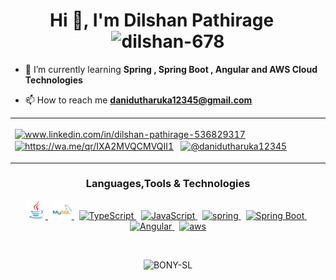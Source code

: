 <h1 align="center">Hi 👋, I'm Dilshan Pathirage &nbsp&nbsp<img src="https://komarev.com/ghpvc/?username=dilshan-678&label=Profile%20views&color=0e75b6&style=flat" alt="dilshan-678" /> </h1>

- 🌱 I’m currently learning **Spring , Spring Boot , Angular and AWS Cloud Technologies**

- 📫 How to reach me **danidutharuka12345@gmail.com**

<table>
  <tr>
    <td>
      <p align="left">
<a href="https://www.linkedin.com/in/dilshan-pathirage-536829317/" target="blank"><img align="center" src="https://raw.githubusercontent.com/rahuldkjain/github-profile-readme-generator/master/src/images/icons/Social/linked-in-alt.svg" alt="www.linkedin.com/in/dilshan-pathirage-536829317" height="40" width="40" /></a>&nbsp&nbsp
<!--         <a href="https://stackoverflow.com/users/28848358/dilshan-pathirage" target="blank"><img align="center" src="https://encrypted-tbn0.gstatic.com/images?q=tbn:ANd9GcS4FvXOcOrO6q5J89110ZuMaBjpKgt37hx81g&s" alt="https://stackoverflow.com/users/28848358/dilshan-pathirage" height="40" width="40" /></a>&nbsp&nbsp -->
<a href="https://wa.me/qr/IXA2MVQCMVQII1" target="blank"><img align="center" src="https://e7.pngegg.com/pngimages/583/962/png-clipart-whatsapp-computer-icons-icon-design-internet-whatsapp-trademark-logo-thumbnail.png" alt="https://wa.me/qr/IXA2MVQCMVQII1" height="40" width="40" /></a>&nbsp&nbsp
<a href="https://medium.com/@danidutharuka12345" target="blank"><img align="center" src="https://raw.githubusercontent.com/rahuldkjain/github-profile-readme-generator/master/src/images/icons/Social/medium.svg" alt="@danidutharuka12345" height="40" width="40" /></a>
</p>
    </td>
  </tr>
</table>
<h3 align="center">Languages,Tools & Technologies </h3> 
      <p align="center"><a href="https://www.java.com" target="_blank" rel="noreferrer"> 
    <img src="https://raw.githubusercontent.com/devicons/devicon/master/icons/java/java-original.svg" alt="Java" width="30" height="30"/> 
  </a>&nbsp
  <a href="https://www.mysql.com/" target="_blank" rel="noreferrer"> 
    <img src="https://raw.githubusercontent.com/devicons/devicon/master/icons/mysql/mysql-original-wordmark.svg" alt="MySQL" width="30" height="30"/> 
  </a>&nbsp
    <a href="https://www.typescriptlang.org/" target="_blank" rel="noreferrer"> 
    <img src="https://upload.wikimedia.org/wikipedia/commons/thumb/4/4c/Typescript_logo_2020.svg/2048px-Typescript_logo_2020.svg.png" alt="TypeScript" width="30" height="30"/> 
  </a>&nbsp
  <a href="https://www.w3schools.com/js/" target="_blank" rel="noreferrer"> 
    <img src="https://upload.wikimedia.org/wikipedia/commons/thumb/9/99/Unofficial_JavaScript_logo_2.svg/1200px-Unofficial_JavaScript_logo_2.svg.png" alt="JavaScript" width="30" height="30"/> 
  </a>&nbsp
  <a href="https://spring.io/" target="_blank" rel="noreferrer"> 
    <img src="https://www.vectorlogo.zone/logos/springio/springio-icon.svg" alt="spring" width="30" height="30"/> 
  </a>&nbsp
  <a href="https://spring.io/projects/spring-boot" target="_blank" rel="noreferrer"> 
    <img src="https://dz2cdn1.dzone.com/storage/temp/12434118-spring-boot-logo.png" alt="Spring Boot" width="35" height="30"/> 
  </a>&nbsp
  <a href="https://angular.io/guide/styleguide" target="_blank" rel="noreferrer"> 
    <img src="https://upload.wikimedia.org/wikipedia/commons/thumb/c/cf/Angular_full_color_logo.svg/2048px-Angular_full_color_logo.svg.png" alt="Angular" width="35" height="35"/> 
  </a>&nbsp
  <a href="https://aws.amazon.com/" target="_blank" rel="noreferrer"> 
    <img src="https://figmaresource.com/wp-content/uploads/2024/05/AWS-Marketplace-Logo-PNG-to-svg-1.svg" alt="aws" width="33" height="33"/> 
  </a>
</p>
<br/>
<!--<p><img align="left" src="https://github-readme-stats.vercel.app/api/top-langs?username=BONY-SL&show_icons=true&locale=en&layout=compact" alt="BONY-SL"/></p>-->
<p align="center"><img  src="https://github-readme-stats.vercel.app/api?username=BONY-SL&show_icons=true&locale=en" alt="BONY-SL"/></p>
<!--<p><img align="center" src="https://github-readme-streak-stats.herokuapp.com/?user=BONY-SL&show_icons=true&locale=en" alt="BONY-SL"/></p>-->
